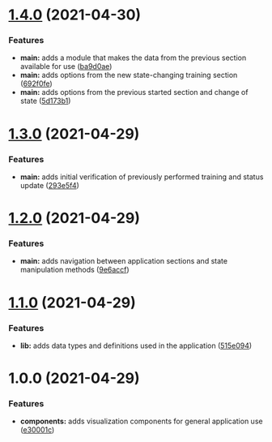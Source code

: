 # [1.4.0](https://github.com/PedroHenry-Santos/Perceptron/compare/v1.3.0...v1.4.0) (2021-04-30)


### Features

* **main:** adds a module that makes the data from the previous section available for use ([ba9d0ae](https://github.com/PedroHenry-Santos/Perceptron/commit/ba9d0ae9338f542cbcae34b2bcb71837e644f1f3))
* **main:** adds options from the new state-changing training section ([692f0fe](https://github.com/PedroHenry-Santos/Perceptron/commit/692f0fef12beedfa2c4d6545fcd056cd65d06f90))
* **main:** adds options from the previous started section and change of state ([5d173b1](https://github.com/PedroHenry-Santos/Perceptron/commit/5d173b101b522e5642e400666987571d92277ce1))

# [1.3.0](https://github.com/PedroHenry-Santos/Perceptron/compare/v1.2.0...v1.3.0) (2021-04-29)


### Features

* **main:** adds initial verification of previously performed training and status update ([293e5f4](https://github.com/PedroHenry-Santos/Perceptron/commit/293e5f489b0eeeec8f5ab4309968d3a1ba17f617))

# [1.2.0](https://github.com/PedroHenry-Santos/Perceptron/compare/v1.1.0...v1.2.0) (2021-04-29)


### Features

* **main:** adds navigation between application sections and state manipulation methods ([9e6accf](https://github.com/PedroHenry-Santos/Perceptron/commit/9e6accfdd24d1c09250db07046226dd2d0133e68))

# [1.1.0](https://github.com/PedroHenry-Santos/Perceptron/compare/v1.0.0...v1.1.0) (2021-04-29)


### Features

* **lib:** adds data types and definitions used in the application ([515e094](https://github.com/PedroHenry-Santos/Perceptron/commit/515e094d6cb4756beb3688effca3a3a5ddd83eab))

# 1.0.0 (2021-04-29)


### Features

* **components:** adds visualization components for general application use ([e30001c](https://github.com/PedroHenry-Santos/Perceptron/commit/e30001ce7d192d021bc39a40e38bbcdf5d0227e4))
